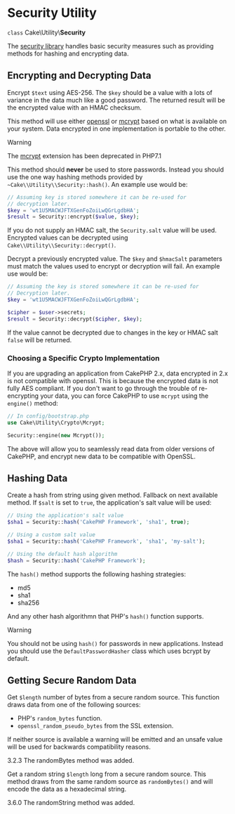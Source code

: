 # Security Utility

`class` Cake\\Utility\\**Security**

The [security library](https://api.cakephp.org/3.x/class-Cake.Utility.Security.html)
handles basic security measures such as providing methods for
hashing and encrypting data.

## Encrypting and Decrypting Data

Encrypt `$text` using AES-256. The `$key` should be a value with a
lots of variance in the data much like a good password. The returned result
will be the encrypted value with an HMAC checksum.

This method will use either [openssl](https://php.net/openssl) or [mcrypt](https://php.net/mcrypt) based on what is available on your system. Data
encrypted in one implementation is portable to the other.

> [!WARNING]
> The [mcrypt](https://php.net/mcrypt) extension has been deprecated in
> PHP7.1

This method should **never** be used to store passwords. Instead you should use
the one way hashing methods provided by
`~Cake\\Utility\\Security::hash()`. An example use would be:

``` php
// Assuming key is stored somewhere it can be re-used for
// decryption later.
$key = 'wt1U5MACWJFTXGenFoZoiLwQGrLgdbHA';
$result = Security::encrypt($value, $key);
```

If you do not supply an HMAC salt, the `Security.salt` value will be used.
Encrypted values can be decrypted using
`Cake\\Utility\\Security::decrypt()`.

Decrypt a previously encrypted value. The `$key` and `$hmacSalt`
parameters must match the values used to encrypt or decryption will fail. An
example use would be:

``` php
// Assuming the key is stored somewhere it can be re-used for
// Decryption later.
$key = 'wt1U5MACWJFTXGenFoZoiLwQGrLgdbHA';

$cipher = $user->secrets;
$result = Security::decrypt($cipher, $key);
```

If the value cannot be decrypted due to changes in the key or HMAC salt
`false` will be returned.

### Choosing a Specific Crypto Implementation

If you are upgrading an application from CakePHP 2.x, data encrypted in 2.x is
not compatible with openssl. This is because the encrypted data is not fully AES
compliant. If you don't want to go through the trouble of re-encrypting your
data, you can force CakePHP to use `mcrypt` using the `engine()` method:

``` php
// In config/bootstrap.php
use Cake\Utility\Crypto\Mcrypt;

Security::engine(new Mcrypt());
```

The above will allow you to seamlessly read data from older versions of CakePHP,
and encrypt new data to be compatible with OpenSSL.

## Hashing Data

Create a hash from string using given method. Fallback on next
available method. If `$salt` is set to `true`, the application's salt
value will be used:

``` php
// Using the application's salt value
$sha1 = Security::hash('CakePHP Framework', 'sha1', true);

// Using a custom salt value
$sha1 = Security::hash('CakePHP Framework', 'sha1', 'my-salt');

// Using the default hash algorithm
$hash = Security::hash('CakePHP Framework');
```

The `hash()` method supports the following hashing strategies:

- md5
- sha1
- sha256

And any other hash algorithmn that PHP's `hash()` function supports.

> [!WARNING]
> You should not be using `hash()` for passwords in new applications.
> Instead you should use the `DefaultPasswordHasher` class which uses bcrypt
> by default.

## Getting Secure Random Data

Get `$length` number of bytes from a secure random source. This function draws
data from one of the following sources:

- PHP's `random_bytes` function.
- `openssl_random_pseudo_bytes` from the SSL extension.

If neither source is available a warning will be emitted and an unsafe value
will be used for backwards compatibility reasons.

<div class="versionadded">

3.2.3
The randomBytes method was added.

</div>

Get a random string `$length` long from a secure random source. This method
draws from the same random source as `randomBytes()` and will encode the data
as a hexadecimal string.

<div class="versionadded">

3.6.0
The randomString method was added.

</div>
